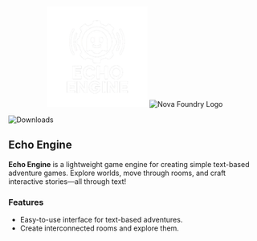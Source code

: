 <p align="center">
  <img src="https://github.com/DirectedHunt42/EchoEngine/blob/main/Engine_editor/Icons/Echo_engine/Echo_engine_transparent.png" alt="Echo Engine Logo" width="200"/>
  <img src="[https://github.com/DirectedHunt42/EchoEngine/blob/main/Engine_editor/Icons/Nova_foundry/Nova_foundry_wide_transparent.png]" alt="Nova Foundry Logo" width="200"/>
</p>

![Downloads](https://img.shields.io/badge/downloads-0-brightgreen)

## Echo Engine

**Echo Engine** is a lightweight game engine for creating simple text-based adventure games. Explore worlds, move through rooms, and craft interactive stories—all through text!

### Features

- Easy-to-use interface for text-based adventures.
- Create interconnected rooms and explore them.
